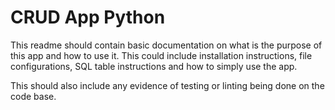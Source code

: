 # CRUD App Python

This readme should contain basic documentation on what is the purpose of this app and how to use it. 
This could include installation instructions, file configurations, SQL table instructions and how to simply use the app. 

This should also include any evidence of testing or linting being done on the code base. 